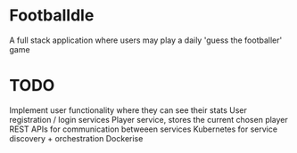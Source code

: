 # Footballdle
A full stack application where users may play a daily 'guess the footballer' game

# TODO
Implement user functionality where they can see their stats
    User registration / login services
Player service, stores the current chosen player
REST APIs for communication betweeen services
Kubernetes for service discovery + orchestration
Dockerise

